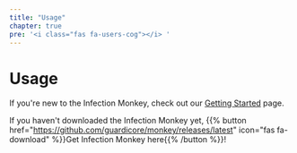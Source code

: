 ```yaml
---
title: "Usage"
chapter: true
pre: '<i class="fas fa-users-cog"></i> '
---
```


# Usage

If you're new to the Infection Monkey, check out our [Getting Started](getting-started) page.

If you haven't downloaded the Infection Monkey yet,
{{% button href="https://github.com/guardicore/monkey/releases/latest" icon="fas fa-download" %}}Get Infection Monkey here{{% /button %}}!
